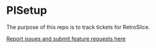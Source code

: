 # PISetup
The purpose of this repo is to track tickets for RetroSlice.

<a href="https://github.com/metekamil/RetroSliceTickets/issues">Report issues and submit feature requests here</a>
